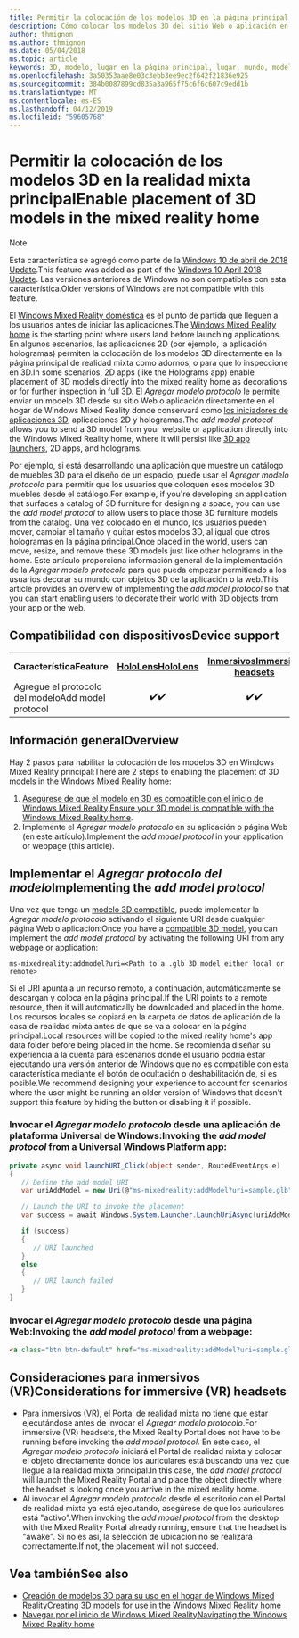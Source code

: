 ```yaml
---
title: Permitir la colocación de los modelos 3D en la página principal
description: Cómo colocar los modelos 3D del sitio Web o aplicación en el inicio de Windows Mixed Reality
author: thmignon
ms.author: thmignon
ms.date: 05/04/2018
ms.topic: article
keywords: 3D, modelo, lugar en la página principal, lugar, mundo, modelado, realidad mixta doméstica, web, aplicación
ms.openlocfilehash: 3a50353aae8e03c3ebb3ee9ec2f642f21836e925
ms.sourcegitcommit: 384b0087899cd835a3a965f75c6f6c607c9edd1b
ms.translationtype: MT
ms.contentlocale: es-ES
ms.lasthandoff: 04/12/2019
ms.locfileid: "59605768"
---
```

# <a name="enable-placement-of-3d-models-in-the-mixed-reality-home"></a><span data-ttu-id="83e73-104">Permitir la colocación de los modelos 3D en la realidad mixta principal</span><span class="sxs-lookup"><span data-stu-id="83e73-104">Enable placement of 3D models in the mixed reality home</span></span>

> [!NOTE]
> <span data-ttu-id="83e73-105">Esta característica se agregó como parte de la [Windows 10 de abril de 2018 Update](release-notes-april-2018.md).</span><span class="sxs-lookup"><span data-stu-id="83e73-105">This feature was added as part of the [Windows 10 April 2018 Update](release-notes-april-2018.md).</span></span> <span data-ttu-id="83e73-106">Las versiones anteriores de Windows no son compatibles con esta característica.</span><span class="sxs-lookup"><span data-stu-id="83e73-106">Older versions of Windows are not compatible with this feature.</span></span>

<span data-ttu-id="83e73-107">El [Windows Mixed Reality doméstica](navigating-the-windows-mixed-reality-home.md) es el punto de partida que lleguen a los usuarios antes de iniciar las aplicaciones.</span><span class="sxs-lookup"><span data-stu-id="83e73-107">The [Windows Mixed Reality home](navigating-the-windows-mixed-reality-home.md) is the starting point where users land before launching applications.</span></span> <span data-ttu-id="83e73-108">En algunos escenarios, las aplicaciones 2D (por ejemplo, la aplicación hologramas) permiten la colocación de los modelos 3D directamente en la página principal de realidad mixta como adornos, o para que lo inspeccione en 3D.</span><span class="sxs-lookup"><span data-stu-id="83e73-108">In some scenarios, 2D apps (like the Holograms app) enable placement of 3D models directly into the mixed reality home as decorations or for further inspection in full 3D.</span></span> <span data-ttu-id="83e73-109">El *Agregar modelo protocolo* le permite enviar un modelo 3D desde su sitio Web o aplicación directamente en el hogar de Windows Mixed Reality donde conservará como [los iniciadores de aplicaciones 3D](3d-app-launcher-design-guidance.md), aplicaciones 2D y hologramas.</span><span class="sxs-lookup"><span data-stu-id="83e73-109">The *add model protocol* allows you to send a 3D model from your website or application directly into the Windows Mixed Reality home, where it will persist like [3D app launchers](3d-app-launcher-design-guidance.md), 2D apps, and holograms.</span></span> 

<span data-ttu-id="83e73-110">Por ejemplo, si está desarrollando una aplicación que muestre un catálogo de muebles 3D para el diseño de un espacio, puede usar el *Agregar modelo protocolo* para permitir que los usuarios que coloquen esos modelos 3D muebles desde el catálogo.</span><span class="sxs-lookup"><span data-stu-id="83e73-110">For example, if you're developing an application that surfaces a catalog of 3D furniture for designing a space, you can use the *add model protocol* to allow users to place those 3D furniture models from the catalog.</span></span> <span data-ttu-id="83e73-111">Una vez colocado en el mundo, los usuarios pueden mover, cambiar el tamaño y quitar estos modelos 3D, al igual que otros hologramas en la página principal.</span><span class="sxs-lookup"><span data-stu-id="83e73-111">Once placed in the world, users can move, resize, and remove these 3D models just like other holograms in the home.</span></span> <span data-ttu-id="83e73-112">Este artículo proporciona información general de la implementación de la *Agregar modelo protocolo* para que pueda empezar permitiendo a los usuarios decorar su mundo con objetos 3D de la aplicación o la web.</span><span class="sxs-lookup"><span data-stu-id="83e73-112">This article provides an overview of implementing the *add model protocol* so that you can start enabling users to decorate their world with 3D objects from your app or the web.</span></span>

## <a name="device-support"></a><span data-ttu-id="83e73-113">Compatibilidad con dispositivos</span><span class="sxs-lookup"><span data-stu-id="83e73-113">Device support</span></span>

<table>
<tr>
<th><span data-ttu-id="83e73-114">Característica</span><span class="sxs-lookup"><span data-stu-id="83e73-114">Feature</span></span></th><th style="width:150px"> <span data-ttu-id="83e73-115"><a href="hololens-hardware-details.md">HoloLens</a></span><span class="sxs-lookup"><span data-stu-id="83e73-115"><a href="hololens-hardware-details.md">HoloLens</a></span></span></th><th style="width:150px"> <span data-ttu-id="83e73-116"><a href="immersive-headset-hardware-details.md">Inmersivos</a></span><span class="sxs-lookup"><span data-stu-id="83e73-116"><a href="immersive-headset-hardware-details.md">Immersive headsets</a></span></span></th>
</tr><tr>
<td><span data-ttu-id="83e73-117">Agregue el protocolo del modelo</span><span class="sxs-lookup"><span data-stu-id="83e73-117">Add model protocol</span></span></td><td style="text-align: center;"> <span data-ttu-id="83e73-118">✔️</span><span class="sxs-lookup"><span data-stu-id="83e73-118">✔️</span></span></td><td style="text-align: center;"> <span data-ttu-id="83e73-119">✔️</span><span class="sxs-lookup"><span data-stu-id="83e73-119">✔️</span></span></td>
</tr>
</table>

## <a name="overview"></a><span data-ttu-id="83e73-120">Información general</span><span class="sxs-lookup"><span data-stu-id="83e73-120">Overview</span></span>

<span data-ttu-id="83e73-121">Hay 2 pasos para habilitar la colocación de los modelos 3D en Windows Mixed Reality principal:</span><span class="sxs-lookup"><span data-stu-id="83e73-121">There are 2 steps to enabling the placement of 3D models in the Windows Mixed Reality home:</span></span>
1. <span data-ttu-id="83e73-122">[Asegúrese de que el modelo en 3D es compatible con el inicio de Windows Mixed Reality](creating-3d-models-for-use-in-the-windows-mixed-reality-home.md).</span><span class="sxs-lookup"><span data-stu-id="83e73-122">[Ensure your 3D model is compatible with the Windows Mixed Reality home](creating-3d-models-for-use-in-the-windows-mixed-reality-home.md).</span></span>
2. <span data-ttu-id="83e73-123">Implemente el *Agregar modelo protocolo* en su aplicación o página Web (en este artículo).</span><span class="sxs-lookup"><span data-stu-id="83e73-123">Implement the *add model protocol* in your application or webpage (this article).</span></span>

## <a name="implementing-the-add-model-protocol"></a><span data-ttu-id="83e73-124">Implementar el *Agregar protocolo del modelo*</span><span class="sxs-lookup"><span data-stu-id="83e73-124">Implementing the *add model protocol*</span></span>

<span data-ttu-id="83e73-125">Una vez que tenga un [modelo 3D compatible](creating-3d-models-for-use-in-the-windows-mixed-reality-home.md), puede implementar la *Agregar modelo protocolo* activando el siguiente URI desde cualquier página Web o aplicación:</span><span class="sxs-lookup"><span data-stu-id="83e73-125">Once you have a [compatible 3D model](creating-3d-models-for-use-in-the-windows-mixed-reality-home.md), you can implement the *add model protocol* by activating the following URI from any webpage or application:</span></span>

```
ms-mixedreality:addmodel?uri=<Path to a .glb 3D model either local or remote>
```

<span data-ttu-id="83e73-126">Si el URI apunta a un recurso remoto, a continuación, automáticamente se descargan y coloca en la página principal.</span><span class="sxs-lookup"><span data-stu-id="83e73-126">If the URI points to a remote resource, then it will automatically be downloaded and placed in the home.</span></span> <span data-ttu-id="83e73-127">Los recursos locales se copiará en la carpeta de datos de aplicación de la casa de realidad mixta antes de que se va a colocar en la página principal.</span><span class="sxs-lookup"><span data-stu-id="83e73-127">Local resources will be copied to the mixed reality home's app data folder before being placed in the home.</span></span> <span data-ttu-id="83e73-128">Se recomienda diseñar su experiencia a la cuenta para escenarios donde el usuario podría estar ejecutando una versión anterior de Windows que no es compatible con esta característica mediante el botón de ocultación o deshabilitación de, si es posible.</span><span class="sxs-lookup"><span data-stu-id="83e73-128">We recommend designing your experience to account for scenarios where the user might be running an older version of Windows that doesn't support this feature by hiding the button or disabling it if possible.</span></span> 

### <a name="invoking-the-add-model-protocol-from-a-universal-windows-platform-app"></a><span data-ttu-id="83e73-129">Invocar el *Agregar modelo protocolo* desde una aplicación de plataforma Universal de Windows:</span><span class="sxs-lookup"><span data-stu-id="83e73-129">Invoking the *add model protocol* from a Universal Windows Platform app:</span></span>

```C#
private async void launchURI_Click(object sender, RoutedEventArgs e)
{
   // Define the add model URI
   var uriAddModel = new Uri(@"ms-mixedreality:addModel?uri=sample.glb");

   // Launch the URI to invoke the placement
   var success = await Windows.System.Launcher.LaunchUriAsync(uriAddModel);

   if (success)
   {
      // URI launched
   }
   else
   {
      // URI launch failed
   }
}
```

### <a name="invoking-the-add-model-protocol-from-a-webpage"></a><span data-ttu-id="83e73-130">Invocar el *Agregar modelo protocolo* desde una página Web:</span><span class="sxs-lookup"><span data-stu-id="83e73-130">Invoking the *add model protocol* from a webpage:</span></span>

```html
<a class="btn btn-default" href="ms-mixedreality:addModel?uri=sample.glb"> Place 3D Model </a>
```

## <a name="considerations-for-immersive-vr-headsets"></a><span data-ttu-id="83e73-131">Consideraciones para inmersivos (VR)</span><span class="sxs-lookup"><span data-stu-id="83e73-131">Considerations for immersive (VR) headsets</span></span>

* <span data-ttu-id="83e73-132">Para inmersivos (VR), el Portal de realidad mixta no tiene que estar ejecutándose antes de invocar el *Agregar modelo protocolo*.</span><span class="sxs-lookup"><span data-stu-id="83e73-132">For immersive (VR) headsets, the Mixed Reality Portal does not have to be running before invoking the *add model protocol*.</span></span> <span data-ttu-id="83e73-133">En este caso, el *Agregar modelo protocolo* iniciará el Portal de realidad mixta y colocar el objeto directamente donde los auriculares está buscando una vez que llegue a la realidad mixta principal.</span><span class="sxs-lookup"><span data-stu-id="83e73-133">In this case, the *add model protocol* will launch the Mixed Reality Portal and place the object directly where the headset is looking once you arrive in the mixed reality home.</span></span> 
* <span data-ttu-id="83e73-134">Al invocar el *Agregar modelo protocolo* desde el escritorio con el Portal de realidad mixta ya está ejecutando, asegúrese de que los auriculares está "activo".</span><span class="sxs-lookup"><span data-stu-id="83e73-134">When invoking the *add model protocol* from the desktop with the Mixed Reality Portal already running, ensure that the headset is "awake".</span></span> <span data-ttu-id="83e73-135">Si no es así, la selección de ubicación no se realizará correctamente.</span><span class="sxs-lookup"><span data-stu-id="83e73-135">If not, the placement will not succeed.</span></span> 

## <a name="see-also"></a><span data-ttu-id="83e73-136">Vea también</span><span class="sxs-lookup"><span data-stu-id="83e73-136">See also</span></span>

* [<span data-ttu-id="83e73-137">Creación de modelos 3D para su uso en el hogar de Windows Mixed Reality</span><span class="sxs-lookup"><span data-stu-id="83e73-137">Creating 3D models for use in the Windows Mixed Reality home</span></span>](creating-3d-models-for-use-in-the-windows-mixed-reality-home.md)
* [<span data-ttu-id="83e73-138">Navegar por el inicio de Windows Mixed Reality</span><span class="sxs-lookup"><span data-stu-id="83e73-138">Navigating the Windows Mixed Reality home</span></span>](navigating-the-windows-mixed-reality-home.md)
